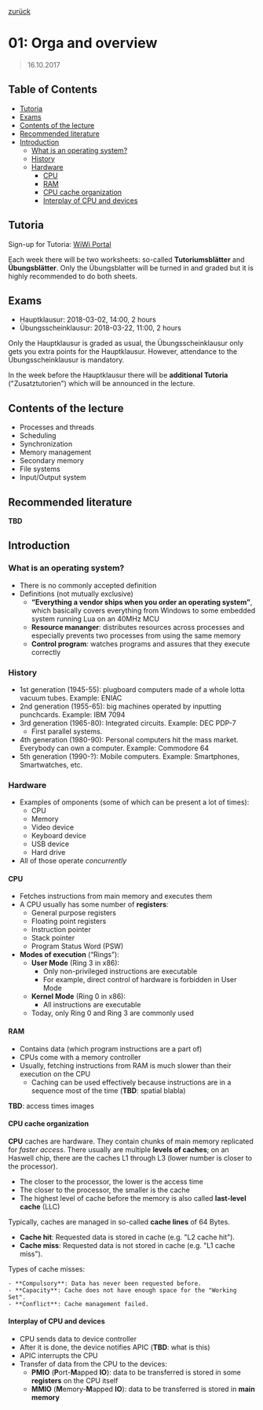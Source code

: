 [zurück](README.md)

# 01: Orga and overview

> 16.10.2017

## Table of Contents

- [Tutoria](#tutoria)
- [Exams](#exams)
- [Contents of the lecture](#contents-of-the-lecture)
- [Recommended literature](#recommended-literature)
- [Introduction](#introduction)
    - [What is an operating system?](#what-is-an-operating-system)
    - [History](#history)
    - [Hardware](#hardware)
        - [CPU](#cpu)
        - [RAM](#ram)
        - [CPU cache organization](#cpu-cache-organization)
        - [Interplay of CPU and devices](#interplay-of-cpu-and-devices)

## Tutoria

Sign-up for Tutoria: [WiWi Portal](https://wiwi.link/os2017)

Each week there will be two worksheets: so-called **Tutoriumsblätter** and **Übungsblätter**.
Only the Übungsblatter will be turned in and graded but it is highly recommended to do both sheets.

## Exams

- Hauptklausur: 2018-03-02, 14:00, 2 hours
- Übungsscheinklausur: 2018-03-22, 11:00, 2 hours

Only the Hauptklausur is graded as usual, the Übungsscheinklausur only gets you extra points for the Hauptklausur.
However, attendance to the Übungsscheinklausur is mandatory.

In the week before the Hauptklausur there will be **additional Tutoria** ("Zusatztutorien") which will be announced in the lecture.

## Contents of the lecture

- Processes and threads
- Scheduling
- Synchronization
- Memory management
- Secondary memory
- File systems
- Input/Output system

## Recommended literature

**TBD**

## Introduction

### What is an operating system?

- There is no commonly accepted definition
- Definitions (not mutually exclusive)
    - **“Everything a vendor ships when you order an operating system”**, which basically covers everything from Windows to some embedded system running Lua on an 40MHz MCU
    - **Resource mananger**: distributes resources across processes and especially prevents two processes from using the same memory
    - **Control program**: watches programs and assures that they execute correctly

### History

- 1st generation (1945-55): plugboard computers made of a whole lotta vacuum  tubes. Example: ENIAC
- 2nd generation (1955-65): big machines operated by inputting punchcards. Example: IBM 7094
- 3rd generation (1965-80): Integrated circuits. Example: DEC PDP-7 
    - First parallel systems.
- 4th generation (1980-90): Personal computers hit the mass market. Everybody can own a computer. Example: Commodore 64
- 5th generation (1990-?): Mobile computers. Example: Smartphones, Smartwatches, etc.

### Hardware

- Examples of omponents (some of which can be present a lot of times):
    - CPU
    - Memory
    - Video device
    - Keyboard device
    - USB device
    - Hard drive
- All of those operate *concurrently*

#### CPU

- Fetches instructions from main memory and executes them
- A CPU usually has some number of **registers**:
    - General purpose registers
    - Floating point registers
    - Instruction pointer
    - Stack pointer
    - Program Status Word (PSW)
- **Modes of execution** (“Rings”):
    - **User Mode** (Ring 3 in x86):
        - Only non-privileged instructions are executable
        - For example, direct control of hardware is forbidden in User Mode
    - **Kernel Mode** (Ring 0 in x86):
        - All instructions are executable
    - Today, only Ring 0 and Ring 3 are commonly used

#### RAM

- Contains data (which program instructions are a part of)
- CPUs come with a memory controller
- Usually, fetching instructions from RAM is much slower than their execution on the CPU
    - Caching can be used effectively because instructions are in a sequence most of the time (**TBD**: spatial blabla)

**TBD**: access times images

#### CPU cache organization

**CPU** caches are hardware.
They contain chunks of main memory replicated for *faster access*.
There usually are multiple **levels of caches**; on an Haswell chip, there are the caches L1 through L3 (lower number is closer to the processor).

- The closer to the processor, the lower is the access time
- The closer to the processor, the smaller is the cache
- The highest level of cache before the memory is also called **last-level cache** (LLC)

Typically, caches are managed in so-called **cache lines** of 64 Bytes.

- **Cache hit**: Requested data is stored in cache (e.g. "L2 cache hit").
- **Cache miss**: Requested data is not stored in cache (e.g. "L1 cache miss").

Types of cache misses:

    - **Compulsory**: Data has never been requested before.
    - **Capacity**: Cache does not have enough space for the "Working Set".
    - **Conflict**: Cache management failed.

#### Interplay of CPU and devices

- CPU sends data to device controller
- After it is done, the device notifies APIC (**TBD**: what is this)
- APIC interrupts the CPU
- Transfer of data from the CPU to the devices:
    - **PMIO** (**P**ort-**M**apped **IO**): data to be transferred is stored in some **registers** on the CPU itself
    - **MMIO** (**M**emory-**M**apped **IO**): data to be transferred is stored in **main memory**

